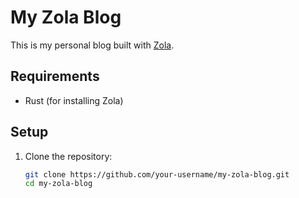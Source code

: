 # My Zola Blog

This is my personal blog built with [Zola](https://www.getzola.org/).

## Requirements
- Rust (for installing Zola)

## Setup
1. Clone the repository:
   ```bash
   git clone https://github.com/your-username/my-zola-blog.git
   cd my-zola-blog
